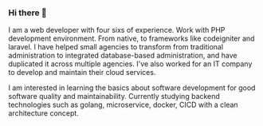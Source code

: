 ### Hi there 👋

I am a web developer with four sixs of experience. Work with PHP development environment. From native, to frameworks like codeigniter and laravel. I have helped small agencies to transform from traditional administration to integrated database-based administration, and have duplicated it across multiple agencies. I've also worked for an IT company to develop and maintain their cloud services.

I am interested in learning the basics about software development for good software quality and maintainability. Currently studying backend technologies such as golang, microservice, docker, CICD with a clean architecture concept.
<!--
**ronyelkahfi/ronyelkahfi** is a ✨ _special_ ✨ repository because its `README.md` (this file) appears on your GitHub profile.

Here are some ideas to get you started:

- 🔭 I’m currently working on ...
- 🌱 I’m currently learning ...
- 👯 I’m looking to collaborate on ...
- 🤔 I’m looking for help with ...
- 💬 Ask me about ...
- 📫 How to reach me: ...
- 😄 Pronouns: ...
- ⚡ Fun fact: ...
-->
